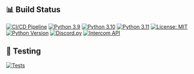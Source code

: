 ## 📊 Build Status

[![CI/CD Pipeline](https://github.com/Nikolai/adurite-intercom-hook/workflows/CI%2FCD%20Pipeline/badge.svg)](https://github.com/Nikolai/adurite-intercom-hook/actions)
[![Python 3.9](https://img.shields.io/badge/python-3.9-blue.svg)](https://www.python.org/downloads/)
[![Python 3.10](https://img.shields.io/badge/python-3.10-blue.svg)](https://www.python.org/downloads/)
[![Python 3.11](https://img.shields.io/badge/python-3.11-blue.svg)](https://www.python.org/downloads/)
[![License: MIT](https://img.shields.io/badge/License-MIT-yellow.svg)](https://opensource.org/licenses/MIT)
[![Python Version](https://img.shields.io/badge/python-3.13-blue.svg)](https://www.python.org/downloads/)
[![Discord.py](https://img.shields.io/badge/discord.py-2.3+-blue.svg)](https://discordpy.readthedocs.io/)
[![Intercom API](https://img.shields.io/badge/intercom-api-blue.svg)](https://developers.intercom.com/)

## 🧪 Testing

[![Tests](https://img.shields.io/badge/tests-20%20passed%20%7C%202%20skipped-brightgreen.svg)](https://github.com/Nikolai/adurite-intercom-hook/actions)
